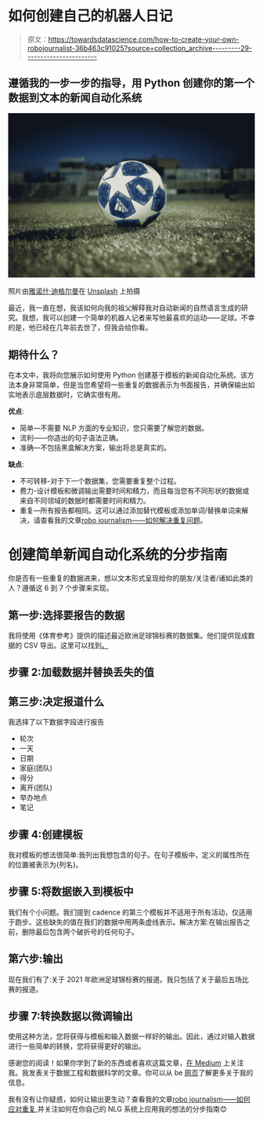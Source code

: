 # 如何创建自己的机器人日记

> 原文：<https://towardsdatascience.com/how-to-create-your-own-robojournalist-36b463c91025?source=collection_archive---------29----------------------->

## 遵循我的一步一步的指导，用 Python 创建你的第一个数据到文本的新闻自动化系统

![](img/9b5a6a0731dcfe74a529e4fbe54b46cd.png)

照片由[雅诺什·迪格尔曼](https://unsplash.com/@janoschphotos?utm_source=unsplash&utm_medium=referral&utm_content=creditCopyText)在 [Unsplash](https://unsplash.com/s/photos/uefa-soccer-2021?utm_source=unsplash&utm_medium=referral&utm_content=creditCopyText) 上拍摄

最近，我一直在想，我该如何向我的祖父解释我对自动新闻的自然语言生成的研究。我想，我可以创建一个简单的机器人记者来写他最喜欢的运动——足球。不幸的是，他已经在几年前去世了，但我会给你看。

## 期待什么？

在本文中，我将向您展示如何使用 Python 创建基于模板的新闻自动化系统。该方法本身非常简单，但是当您希望将一些重复的数据表示为书面报告，并确保输出如实地表示底层数据时，它确实很有用。

**优点**:

*   简单—不需要 NLP 方面的专业知识，您只需要了解您的数据。
*   流利——你造出的句子语法正确。
*   准确—不包括黑盒解决方案，输出将总是真实的。

**缺点**:

*   不可转移-对于下一个数据集，您需要重复整个过程。
*   费力-设计模板和微调输出需要时间和精力，而且每当您有不同形状的数据或来自不同领域的数据时都需要时间和精力。
*   重复—所有报告都相同。这可以通过添加替代模板或添加单词/替换单词来解决，请查看我的文章[robo journalism——如何解决重复问题](https://miiaramo.medium.com/robojournalism-how-to-tackle-the-repetition-693fcc25cac4)。

# 创建简单新闻自动化系统的分步指南

你是否有一些重复的数据进来，想以文本形式呈现给你的朋友/关注者/诸如此类的人？遵循这 6 到 7 个步骤来实现。

## 第一步:选择要报告的数据

我将使用《体育参考》提供的描述最近欧洲足球锦标赛的数据集。他们提供现成数据的 CSV 导出。这里可以找到[。](https://fbref.com/en/comps/676/schedule/UEFA-Euro-Scores-and-Fixtures)

## 步骤 2:加载数据并替换丢失的值

## 第三步:决定报道什么

我选择了以下数据字段进行报告

*   轮次
*   一天
*   日期
*   家庭(团队)
*   得分
*   离开(团队)
*   举办地点
*   笔记

## 步骤 4:创建模板

我对模板的想法很简单:我列出我想包含的句子。在句子模板中，定义的属性所在的位置被表示为{列名}。

## 步骤 5:将数据嵌入到模板中

我们有个小问题。我们提到 cadence 的第三个模板并不适用于所有活动，仅适用于跑步。这些缺失的值在我们的数据中用两条虚线表示。解决方案:在输出报告之前，删除最后包含两个破折号的任何句子。

## 第六步:输出

现在我们有了:关于 2021 年欧洲足球锦标赛的报道。我只包括了关于最后五场比赛的报道。

## 步骤 7:转换数据以微调输出

使用这种方法，您将获得与模板和输入数据一样好的输出。因此，通过对输入数据进行一些简单的转换，您将获得更好的输出。

感谢您的阅读！如果你学到了新的东西或者喜欢这篇文章，[在 Medium](https://medium.com/@miiaramo/follow) 上关注我。我发表关于数据工程和数据科学的文章。你可以从 be [网页](http://miiaramo.github.io/)了解更多关于我的信息。

我有没有让你疑惑，如何让输出更生动？查看我的文章[robo journalism——如何应对重复](https://miiaramo.medium.com/robojournalism-how-to-tackle-the-repetition-693fcc25cac4),并关注如何在你自己的 NLG 系统上应用我的想法的分步指南😊